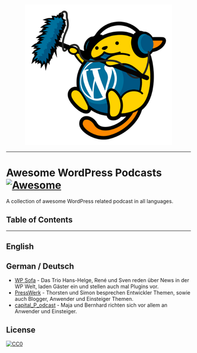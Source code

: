 
<div align="center">
	<img width=400 src=assets/wapuu-micro.png />
</div>

*** 

# Awesome WordPress Podcasts [![Awesome](https://cdn.rawgit.com/sindresorhus/awesome/d7305f38d29fed78fa85652e3a63e154dd8e8829/media/badge.svg)](https://github.com/sindresorhus/awesome)

A collection of awesome WordPress related podcast in all languages.

## Table of Contents

***

## English

## German / Deutsch

* [WP Sofa](https://wp-sofa.de) - Das Trio Hans-Helge, René und Sven reden über News in der WP Welt, laden Gäster ein und stellen auch mal Plugins vor.
* [PressWerk](https://presswerk.net) - Thorsten und Simon besprechen Entwickler Themen, sowie auch Blogger, Anwender und Einsteiger Themen.
* [capital_P_odcast](https://capital-p.de/) - Maja und Bernhard richten sich vor allem an Anwender und Einsteiger.

## License

[![CC0](http://mirrors.creativecommons.org/presskit/buttons/88x31/svg/cc-zero.svg)](LICENSE)